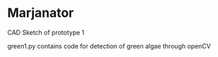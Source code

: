 # Marjanator

CAD Sketch of prototype 1


green1.py contains code for detection of green algae through openCV
